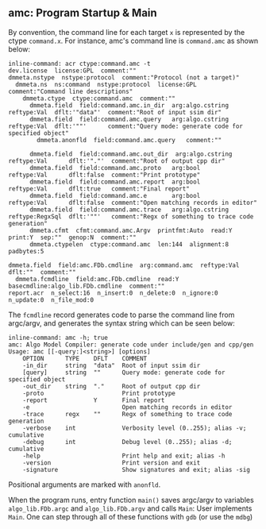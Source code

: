 ## amc: Program Startup & Main

By convention, the command line for each target `x` is represented
by the ctype `command.x`. For instance, amc's command
line is `command.amc` as shown below:

```
inline-command: acr ctype:command.amc -t
dev.license  license:GPL  comment:""
dmmeta.nstype  nstype:protocol  comment:"Protocol (not a target)"
  dmmeta.ns  ns:command  nstype:protocol  license:GPL  comment:"Command line descriptions"
    dmmeta.ctype  ctype:command.amc  comment:""
      dmmeta.field  field:command.amc.in_dir  arg:algo.cstring  reftype:Val  dflt:'"data"'  comment:"Root of input ssim dir"
      dmmeta.field  field:command.amc.query   arg:algo.cstring  reftype:Val  dflt:'""'      comment:"Query mode: generate code for specified object"
        dmmeta.anonfld  field:command.amc.query   comment:""

      dmmeta.field  field:command.amc.out_dir  arg:algo.cstring  reftype:Val      dflt:'"."'  comment:"Root of output cpp dir"
      dmmeta.field  field:command.amc.proto   arg:bool          reftype:Val      dflt:false  comment:"Print prototype"
      dmmeta.field  field:command.amc.report  arg:bool          reftype:Val      dflt:true   comment:"Final report"
      dmmeta.field  field:command.amc.e       arg:bool          reftype:Val      dflt:false  comment:"Open matching records in editor"
      dmmeta.field  field:command.amc.trace   arg:algo.cstring  reftype:RegxSql  dflt:'""'   comment:"Regx of something to trace code generation"
      dmmeta.cfmt  cfmt:command.amc.Argv  printfmt:Auto  read:Y  print:Y  sep:""  genop:N  comment:""
      dmmeta.ctypelen  ctype:command.amc  len:144  alignment:8  padbytes:5

dmmeta.field  field:amc.FDb.cmdline  arg:command.amc  reftype:Val  dflt:""  comment:""
  dmmeta.fcmdline  field:amc.FDb.cmdline  read:Y  basecmdline:algo_lib.FDb.cmdline  comment:""
report.acr  n_select:16  n_insert:0  n_delete:0  n_ignore:0  n_update:0  n_file_mod:0
```

The `fcmdline` record generates code to parse the command line from argc/argv,
and generates the syntax string which can be seen below:

```
inline-command: amc -h; true
amc: Algo Model Compiler: generate code under include/gen and cpp/gen
Usage: amc [[-query:]<string>] [options]
    OPTION      TYPE    DFLT    COMMENT
    -in_dir     string  "data"  Root of input ssim dir
    [query]     string  ""      Query mode: generate code for specified object
    -out_dir    string  "."     Root of output cpp dir
    -proto                      Print prototype
    -report             Y       Final report
    -e                          Open matching records in editor
    -trace      regx    ""      Regx of something to trace code generation
    -verbose    int             Verbosity level (0..255); alias -v; cumulative
    -debug      int             Debug level (0..255); alias -d; cumulative
    -help                       Print help and exit; alias -h
    -version                    Print version and exit
    -signature                  Show signatures and exit; alias -sig

```

Positional arguments are marked with `anonfld`.

When the program runs, entry function `main()` saves argc/argv to variables
`algo_lib.FDb.argc` and `algo_lib.FDb.argv` and calls `Main`:
User implements `Main`.
One can step through all of these functions with `gdb` (or use the `mdbg`)


